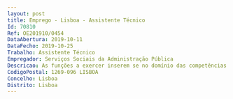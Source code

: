 ```yaml
--- 
layout: post
title: Emprego - Lisboa - Assistente Técnico
Id: 70810
Ref: OE201910/0454
DataAbertura: 2019-10-11
DataFecho: 2019-10-25
Trabalho: Assistente Técnico
Empregador: Serviços Sociais da Administração Pública
Descricao: As funções a exercer inserem se no domínio das competências da Direção de Serviços de Ação Social, Divisão de Atividades Socioculturais, conforme descrito no mapa de pessoal dos SSAP, a saber a) Elaborar propostas para aquisição de bens e serviços necessários ao bom funcionamento dos equipamentos b) Realizar periodicamente visitas técnicas c) promover reuniões de equipa a nível interno do serviço e com entidades externas d) Executar toda a gestão financeira e administrativa e) Monitorizar e avaliar as atividades (elaboração de relatórios mensais e trimestrais) f) Garantir a segurança, apoio logístico e manutenção dos equipamentos bem como todos os serviços necessários ao bom funcionamento dos mesmos g) gerir os stocks de higiene e outros em articulação com o sector do património h) Analisar exposições (reclamações, louvores e sugestões) dos beneficiários e preparar as respetivas respostas i) Elaborar mapas estatísticos, documentos estudos de apoio à Gestão nomeadamente Plano e Relatório de Atividades.
CodigoPostal: 1269-096 LISBOA
Concelho: Lisboa
Distrito: Lisboa
--- 
```

